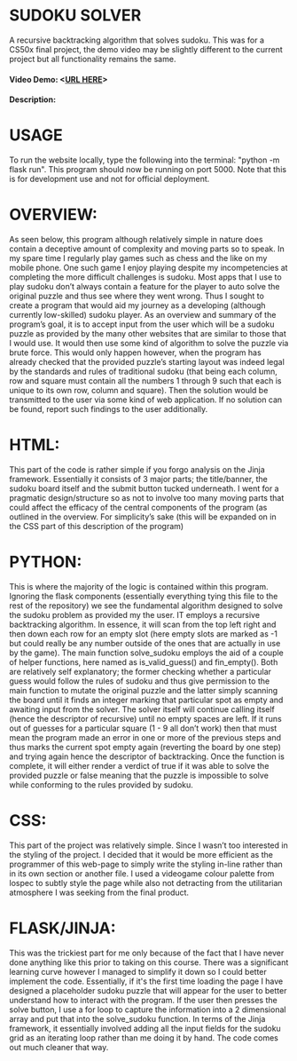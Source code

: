 # SUDOKU SOLVER
A recursive backtracking algorithm that solves sudoku. This was for a CS50x final project, the demo video may be slightly different to the current project but all functionality remains the same.
#### Video Demo:  <[URL HERE](https://youtu.be/MEkQLvBz24E)>
#### Description:

# USAGE
To run the website locally, type the following into the terminal: "python -m flask run". This program should now be running on port 5000. Note that this is for development use and not for official deployment.

# OVERVIEW:
As seen below, this program although relatively simple in nature does contain a deceptive amount of complexity and moving parts so to speak. In my spare time I regularly play games such as chess and the like on my mobile phone. One such game I enjoy playing despite my incompetencies at completing the more difficult challenges is sudoku. Most apps that I use to play sudoku don’t always contain a feature for the player to auto solve the original puzzle and thus see where they went wrong. Thus I sought to create a program that would aid my journey as a developing (although currently low-skilled) sudoku player. As an overview and summary of the program’s goal, it is to accept input from the user which will be a sudoku puzzle as provided by the many other websites that are similar to those that I would use. It would then use some kind of algorithm to solve the puzzle via brute force. This would only happen however, when the program has already checked that the provided puzzle’s starting layout was indeed legal by the standards and rules of traditional sudoku (that being each column, row and square must contain all the numbers 1 through 9 such that each is unique to its own row, column and square). Then the solution would be transmitted to the user via some kind of web application. If no solution can be found, report such findings to the user additionally.


# HTML:
This part of the code is rather simple if you forgo analysis on the Jinja framework. Essentially it consists of 3 major parts; the title/banner, the sudoku board itself and the submit button tucked underneath. I went for a pragmatic design/structure so as not to involve too many moving parts that could affect the efficacy of the central components of the program (as outlined in the overview. For simplicity’s sake (this will be expanded on in the CSS part of this description of the program)


# PYTHON:
This is where the majority of the logic is contained within this program. Ignoring the flask components (essentially everything tying this file to the rest of the repository) we see the fundamental algorithm designed to solve the sudoku problem as provided my the user. IT employs a recursive backtracking algorithm. In essence, it will scan from the top left right and then down each row for an empty slot (here empty slots are marked as -1 but could really be any number outside of the ones that are actually in use by the game). The main function solve_sudoku employs the aid of a couple of helper functions, here named as is_valid_guess() and fin_empty(). Both are relatively self explanatory; the former checking whether a particular guess would follow the rules of sudoku and thus give permission to the main function to mutate the original puzzle and the latter simply scanning the board until it finds an integer marking that particular spot as empty and awaiting input from the solver. The solver itself will continue calling itself (hence the descriptor of recursive) until no empty spaces are left. If it runs out of guesses for a particular square (1 - 9 all don’t work) then that must mean the program made an error in one or more of the previous steps and thus marks the current spot empty again (reverting the board by one step) and trying again hence the descriptor of backtracking. Once the function is complete, it will either render a verdict of true if it was able to solve the provided puzzle or false meaning that the puzzle is impossible to solve while conforming to the rules provided by sudoku.


# CSS:
This part of the project was relatively simple. Since I wasn’t too interested in the styling of the project. I decided that it would be more efficient as the programmer of this web-page to simply write the styling in-line rather than in its own section or another file. I used a videogame colour palette from lospec to subtly style the page while also not detracting from the utilitarian atmosphere I was seeking from the final product.


# FLASK/JINJA:
This was the trickiest part for me only because of the fact that I have never done anything like this prior to taking on this course. There was a significant learning curve however I managed to simplify it down so I could better implement the code. Essentially, if it's the first time loading the page I have designed a placeholder sudoku puzzle that will appear for the user to better understand how to interact with the program. If the user then presses the solve button, I use a for loop to capture the information into a 2 dimensional array and put that into the solve_sudoku function. In terms of the Jinja framework, it essentially involved adding all  the input fields for the sudoku grid as an iterating loop rather than me doing it by hand. The code comes out much cleaner that way.


